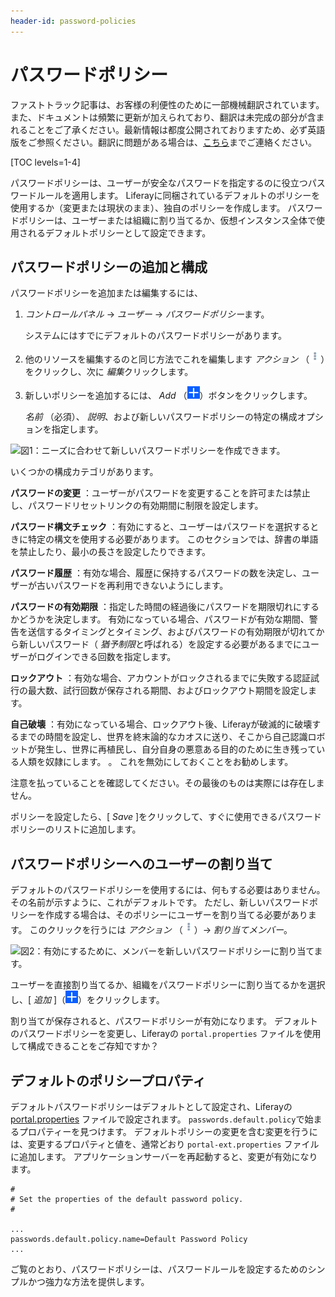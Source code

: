 ```yaml
---
header-id: password-policies
---
```


# パスワードポリシー

<p class="alert alert-info"><span class="wysiwyg-color-blue120">ファストトラック記事は、お客様の利便性のために一部機械翻訳されています。また、ドキュメントは頻繁に更新が加えられており、翻訳は未完成の部分が含まれることをご了承ください。最新情報は都度公開されておりますため、必ず英語版をご参照ください。翻訳に問題がある場合は、<a href="mailto:support-content-jp@liferay.com">こちら</a>までご連絡ください。</span></p>

[TOC levels=1-4]

パスワードポリシーは、ユーザーが安全なパスワードを指定するのに役立つパスワードルールを適用します。 Liferayに同梱されているデフォルトのポリシーを使用するか（変更または現状のまま）、独自のポリシーを作成します。 パスワードポリシーは、ユーザーまたは組織に割り当てるか、仮想インスタンス全体で使用されるデフォルトポリシーとして設定できます。

## パスワードポリシーの追加と構成

パスワードポリシーを追加または編集するには、

1.  *コントロールパネル* → *ユーザー* → *パスワードポリシー*ます。

    システムにはすでにデフォルトのパスワードポリシーがあります。

2.  他のリソースを編集するのと同じ方法でこれを編集します *アクション* （![Actions](../../images/icon-actions.png)）をクリックし、次に *編集*クリックします。

3.  新しいポリシーを追加するには、 *Add* （![Add](../../images/icon-add.png)）ボタンをクリックします。

    *名前* （必須）、 *説明*、および新しいパスワードポリシーの特定の構成オプションを指定します。

![図1：ニーズに合わせて新しいパスワードポリシーを作成できます。](../../images/password-policy-add.png)

いくつかの構成カテゴリがあります。

**パスワードの変更** ：ユーザーがパスワードを変更することを許可または禁止し、パスワードリセットリンクの有効期間に制限を設定します。

**パスワード構文チェック** ：有効にすると、ユーザーはパスワードを選択するときに特定の構文を使用する必要があります。 このセクションでは、辞書の単語を禁止したり、最小の長さを設定したりできます。

**パスワード履歴** ：有効な場合、履歴に保持するパスワードの数を決定し、ユーザーが古いパスワードを再利用できないようにします。

**パスワードの有効期限** ：指定した時間の経過後にパスワードを期限切れにするかどうかを決定します。 有効になっている場合、パスワードが有効な期間、警告を送信するタイミングとタイミング、およびパスワードの有効期限が切れてから新しいパスワード（ *猶予制限*と呼ばれる）を設定する必要があるまでにユーザーがログインできる回数を指定します。

**ロックアウト** ：有効な場合、アカウントがロックされるまでに失敗する認証試行の最大数、試行回数が保存される期間、およびロックアウト期間を設定します。

**自己破壊** ：有効になっている場合、ロックアウト後、Liferayが破滅的に破壊するまでの時間を設定し、世界を終末論的なカオスに送り、そこから自己認識ロボットが発生し、世界に再植民し、自分自身の悪意ある目的のために生き残っている人類を奴隷にします。 。 これを無効にしておくことをお勧めします。

注意を払っていることを確認してください。その最後のものは実際には存在しません。

ポリシーを設定したら、[ *Save* ]をクリックして、すぐに使用できるパスワードポリシーのリストに追加します。

## パスワードポリシーへのユーザーの割り当て

デフォルトのパスワードポリシーを使用するには、何もする必要はありません。その名前が示すように、これがデフォルトです。 ただし、新しいパスワードポリシーを作成する場合は、そのポリシーにユーザーを割り当てる必要があります。 このクリックを行うには *アクション* （![Actions](../../images/icon-actions.png)）→ *割り当てメンバー*。

![図2：有効にするために、メンバーを新しいパスワードポリシーに割り当てます。](../../images/password-policy-assign-members.png)

ユーザーを直接割り当てるか、組織をパスワードポリシーに割り当てるかを選択し、[ *追加* ]（![Add](../../images/icon-add.png)）をクリックします。

割り当てが保存されると、パスワードポリシーが有効になります。 デフォルトのパスワードポリシーを変更し、Liferayの `portal.properties` ファイルを使用して構成できることをご存知ですか？

## デフォルトのポリシープロパティ

デフォルトパスワードポリシーはデフォルトとして設定され、Liferayの [portal.properties](@platform-ref@/7.1-latest/propertiesdoc/portal.properties.html#Passwords) ファイルで設定されます。 `passwords.default.policy`で始まるプロパティーを見つけます。 デフォルトポリシーの変更を含む変更を行うには、変更するプロパティと値を、通常どおり `portal-ext.properties` ファイルに追加します。 アプリケーションサーバーを再起動すると、変更が有効になります。

    #
    # Set the properties of the default password policy.
    #
    
    ...
    passwords.default.policy.name=Default Password Policy
    ...

ご覧のとおり、パスワードポリシーは、パスワードルールを設定するためのシンプルかつ強力な方法を提供します。
